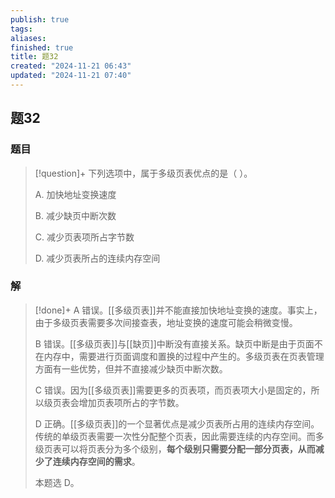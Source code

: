 ```yaml
---
publish: true
tags: 
aliases: 
finished: true
title: 题32
created: "2024-11-21 06:43"
updated: "2024-11-21 07:40"
---
```

## 题32
### 题目
> [!question]+
> 下列选项中，属于多级页表优点的是（ ）。
> 
> A. 加快地址变换速度
> 
> B. 减少缺页中断次数
> 
> C. 减少页表项所占字节数
> 
> D. 减少页表所占的连续内存空间
### 解
> [!done]+
> A 错误。[[多级页表]]并不能直接加快地址变换的速度。事实上，由于多级页表需要多次间接查表，地址变换的速度可能会稍微变慢。
> 
> B 错误。[[多级页表]]与[[缺页]]中断没有直接关系。缺页中断是由于页面不在内存中，需要进行页面调度和置换的过程中产生的。多级页表在页表管理方面有一些优势，但并不直接减少缺页中断次数。
> 
> C 错误。因为[[多级页表]]需要更多的页表项，而页表项大小是固定的，所以级页表会增加页表项所占的字节数。
> 
> D 正确。[[多级页表]]的一个显著优点是减少页表所占用的连续内存空间。传统的单级页表需要一次性分配整个页表，因此需要连续的内存空间。而多级页表可以将页表分为多个级别，**每个级别只需要分配一部分页表，从而减少了连续内存空间的需求**。
> 
> 本题选 D。